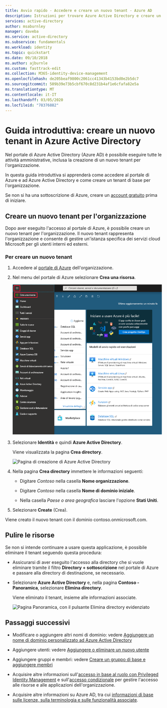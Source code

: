 ```yaml
---
title: Avvio rapido - Accedere e creare un nuovo tenant - Azure AD
description: Istruzioni per trovare Azure Active Directory e creare un nuovo tenant per l'organizzazione.
services: active-directory
author: msaburnley
manager: daveba
ms.service: active-directory
ms.subservice: fundamentals
ms.workload: identity
ms.topic: quickstart
ms.date: 09/10/2018
ms.author: ajburnle
ms.custom: fasttrack-edit
ms.collection: M365-identity-device-management
ms.openlocfilehash: de205beaf9800c2061cc41343b4153bd0e2b5dc7
ms.sourcegitcommit: 509b39e73b5cbf670c8d231b4af1e6cfafa82e5a
ms.translationtype: MT
ms.contentlocale: it-IT
ms.lasthandoff: 03/05/2020
ms.locfileid: "78376882"
---
```

# <a name="quickstart-create-a-new-tenant-in-azure-active-directory"></a>Guida introduttiva: creare un nuovo tenant in Azure Active Directory
Nel portale di Azure Active Directory (Azure AD) è possibile eseguire tutte le attività amministrative, inclusa la creazione di un nuovo tenant per l'organizzazione. 

In questa guida introduttiva si apprenderà come accedere al portale di Azure e ad Azure Active Directory e come creare un tenant di base per l'organizzazione.

Se non si ha una sottoscrizione di Azure, creare un [account gratuito](https://azure.microsoft.com/free/) prima di iniziare.

## <a name="create-a-new-tenant-for-your-organization"></a>Creare un nuovo tenant per l'organizzazione
Dopo aver eseguito l'accesso al portale di Azure, è possibile creare un nuovo tenant per l'organizzazione. Il nuovo tenant rappresenta l'organizzazione e consente di gestire un'istanza specifica dei servizi cloud Microsoft per gli utenti interni ed esterni.

### <a name="to-create-a-new-tenant"></a>Per creare un nuovo tenant

1. Accedere al [portale di Azure](https://portal.azure.com/) dell'organizzazione.

1. Nel menu del portale di Azure selezionare **Crea una risorsa**.  

    ![Pagina Crea una risorsa di Azure Active Directory](media/active-directory-access-create-new-tenant/azure-ad-portal.png)

1. Selezionare **Identità** e quindi **Azure Active Directory**.

    Viene visualizzata la pagina **Crea directory**.

    ![Pagina di creazione di Azure Active Directory](media/active-directory-access-create-new-tenant/azure-ad-create-new-tenant.png)

1.  Nella pagina **Crea directory** immettere le informazioni seguenti:
    
    - Digitare _Contoso_ nella casella **Nome organizzazione**.

    - Digitare _Contoso_ nella casella **Nome di dominio iniziale**.

    - Nella casella _Paese o area geografica_ lasciare l'opzione **Stati Uniti**.

1. Selezionare **Create** (Crea).

Viene creato il nuovo tenant con il dominio contoso.onmicrosoft.com.

## <a name="clean-up-resources"></a>Pulire le risorse
Se non si intende continuare a usare questa applicazione, è possibile eliminare il tenant seguendo questa procedura:

- Assicurarsi di aver eseguito l'accesso alla directory che si vuole eliminare tramite il filtro **Directory + sottoscrizione** nel portale di Azure e passare alla directory di destinazione, se necessario.
- Selezionare **Azure Active Directory** e, nella pagina **Contoso - Panoramica**, selezionare **Elimina directory**.

    Viene eliminato il tenant, insieme alle informazioni associate.

    ![Pagina Panoramica, con il pulsante Elimina directory evidenziato](media/active-directory-access-create-new-tenant/azure-ad-delete-new-tenant.png)

## <a name="next-steps"></a>Passaggi successivi
- Modificare o aggiungere altri nomi di dominio: vedere [Aggiungere un nome di dominio personalizzato ad Azure Active Directory](add-custom-domain.md)

- Aggiungere utenti: vedere [Aggiungere o eliminare un nuovo utente](add-users-azure-active-directory.md)

- Aggiungere gruppi e membri: vedere [Creare un gruppo di base e aggiungere membri](active-directory-groups-create-azure-portal.md)

- Acquisire altre informazioni sull'[accesso in base al ruolo con Privileged Identity Management](../../role-based-access-control/pim-azure-resource.md) e sull'[accesso condizionale](../../role-based-access-control/conditional-access-azure-management.md) per gestire l'accesso alle risorse e alle applicazioni dell'organizzazione.

- Acquisire altre informazioni su Azure AD, tra cui [informazioni di base sulle licenze, sulla terminologia e sulle funzionalità associate](active-directory-whatis.md).

